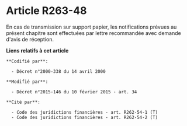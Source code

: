 # Article R263-48

En cas de transmission sur support papier, les notifications prévues au présent chapitre sont effectuées par lettre
recommandée avec demande d'avis de réception.

**Liens relatifs à cet article**

	**Codifié par**:

	  - Décret n°2000-338 du 14 avril 2000

	**Modifié par**:

	  - Décret n°2015-146 du 10 février 2015 - art. 34

	**Cité par**:

	  - Code des juridictions financières - art. R262-54-1 (T)
	  - Code des juridictions financières - art. R262-54-2 (T)

